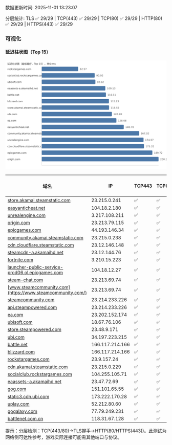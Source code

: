 数据更新时间: 2025-11-01 13:23:07

分层统计: TLS ✅ 29/29 | TCP(443) ✅ 29/29 | TCP(80) ✅ 29/29 | HTTP(80) ✅ 29/29 | HTTPS(443) ✅ 29/29

### 可视化

#### 延迟柱状图（Top 15）

![Latency Chart](latency_chart.svg)

| 域名 | IP | TCP443 | TCP80 | TLS 握手 | HTTP(80) | 状态码 | HTTPS(443) | 状态码(HTTPS) | 延迟(ms) |
|---|---|---|---|---|---|---|---|---|---|
| [store.akamai.steamstatic.com](https://store.akamai.steamstatic.com/) | 23.215.0.241 | ✅ | ✅ | ✅ | ✅ | 403 | ✅ | 403 | 115.52 |
| [easyanticheat.net](https://easyanticheat.net/) | 104.18.2.180 | ✅ | ✅ | ✅ | ✅ | 301 | ✅ | 301 | 140.7 |
| [unrealengine.com](https://unrealengine.com/) | 3.217.108.211 | ✅ | ✅ | ✅ | ✅ | 301 | ✅ | 301 | 174.57 |
| [origin.com](https://origin.com/) | 23.213.79.115 | ✅ | ✅ | ✅ | ✅ | 301 | ✅ | 301 | 200.36 |
| [epicgames.com](https://epicgames.com/) | 44.193.146.34 | ✅ | ✅ | ✅ | ✅ | 301 | ✅ | 302 | 189.72 |
| [community.akamai.steamstatic.com](https://community.akamai.steamstatic.com/) | 23.215.0.238 | ✅ | ✅ | ✅ | ✅ | 403 | ✅ | 403 | 167.02 |
| [cdn.cloudflare.steamstatic.com](https://cdn.cloudflare.steamstatic.com/) | 23.12.146.148 | ✅ | ✅ | ✅ | ✅ | 200 | ✅ | 200 | 175.32 |
| [steamcdn-a.akamaihd.net](https://steamcdn-a.akamaihd.net/) | 23.12.144.76 | ✅ | ✅ | ✅ | ✅ | 200 | ✅ | 200 | 221.16 |
| [fortnite.com](https://fortnite.com/) | 3.210.15.223 | ✅ | ✅ | ✅ | ✅ | 301 | ✅ | 301 | 247.39 |
| [launcher-public-service-prod06.ol.epicgames.com](https://launcher-public-service-prod06.ol.epicgames.com/) | 104.18.12.27 | ✅ | ✅ | ✅ | ✅ | 404 | ✅ | 404 | 282.02 |
| [steam-chat.com](https://steam-chat.com/) | 23.213.69.74 | ✅ | ✅ | ✅ | ✅ | 302 | ✅ | 404 | 276.88 |
| [www.steamcommunity.com](https://www.steamcommunity.com/) | 23.213.69.74 | ✅ | ✅ | ✅ | ✅ | 302 | ✅ | 302 | 264.05 |
| [steamcommunity.com](https://steamcommunity.com/) | 23.214.233.226 | ✅ | ✅ | ✅ | ✅ | 302 | ✅ | 200 | 359.86 |
| [api.steampowered.com](https://api.steampowered.com/) | 23.214.233.226 | ✅ | ✅ | ✅ | ✅ | 404 | ✅ | 404 | 297.45 |
| [ea.com](https://ea.com/) | 23.202.152.174 | ✅ | ✅ | ✅ | ✅ | 301 | ✅ | 301 | 128.08 |
| [ubisoft.com](https://ubisoft.com/) | 18.67.76.106 | ✅ | ✅ | ✅ | ✅ | 301 | ✅ | 301 | 92.02 |
| [store.steampowered.com](https://store.steampowered.com/) | 23.48.9.171 | ✅ | ✅ | ✅ | ✅ | 302 | ✅ | 200 | 361.4 |
| [ubi.com](https://ubi.com/) | 34.197.223.215 | ✅ | ✅ | ✅ | ✅ | 301 | ✅ | 301 | 120.28 |
| [battle.net](https://battle.net/) | 166.117.214.166 | ✅ | ✅ | ✅ | ✅ | 301 | ✅ | 301 | 110.11 |
| [blizzard.com](https://blizzard.com/) | 166.117.214.166 | ✅ | ✅ | ✅ | ✅ | 302 | ✅ | 302 | 115.23 |
| [rockstargames.com](https://rockstargames.com/) | 23.9.157.24 | ✅ | ✅ | ✅ | ✅ | 301 | ✅ | 301 | 62.57 |
| [cdn.akamai.steamstatic.com](https://cdn.akamai.steamstatic.com/) | 23.215.0.229 | ✅ | ✅ | ✅ | ✅ | 200 | ✅ | 200 | 484.91 |
| [socialclub.rockstargames.com](https://socialclub.rockstargames.com/) | 104.255.105.71 | ✅ | ✅ | ✅ | ✅ | 301 | ✅ | 307 | 90.92 |
| [eaassets-a.akamaihd.net](https://eaassets-a.akamaihd.net/) | 23.47.72.69 | ✅ | ✅ | ✅ | ✅ | 404 | ✅ | 404 | 109.13 |
| [gog.com](https://gog.com/) | 151.101.65.55 | ✅ | ✅ | ✅ | ✅ | 301 | ✅ | 301 | 501.14 |
| [static3.cdn.ubi.com](https://static3.cdn.ubi.com/) | 173.222.170.28 | ✅ | ✅ | ✅ | ✅ | 401 | ✅ | 401 | 405.37 |
| [uplay.com](https://uplay.com/) | 52.212.80.60 | ✅ | ✅ | ✅ | ✅ | 301 | ✅ | 301 | 313.56 |
| [gogalaxy.com](https://gogalaxy.com/) | 77.79.249.231 | ✅ | ✅ | ✅ | ✅ | 301 | ✅ | 301 | 448.0 |
| [battlenet.com.cn](https://battlenet.com.cn/) | 118.31.67.128 | ✅ | ✅ | ✅ | ✅ | 308 | ✅ | 302 | 1057.72 |

提示：分层检测：TCP(443/80)→TLS握手→HTTP(80/HTTPS(443))。此测试为网络侧可达性参考，游戏实际连接可能需其他端口与协议。
